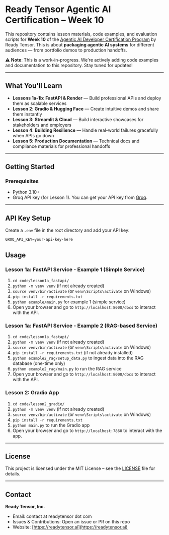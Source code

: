 # Ready Tensor Agentic AI Certification – Week 10

This repository contains lesson materials, code examples, and evaluation scripts for **Week 10** of the [Agentic AI Developer Certification Program](https://app.readytensor.ai/publications/HrJ0xWtLzLNt) by Ready Tensor. This is about **packaging agentic AI systems** for different audiences — from portfolio demos to production handoffs.

⚠️ **Note**: This is a work-in-progress. We're actively adding code examples and documentation to this repository. Stay tuned for updates!

---

## What You'll Learn

- **Lessons 1a-1b**: **FastAPI & Render** — Build professional APIs and deploy them as scalable services
- **Lesson 2**: **Gradio & Hugging Face** — Create intuitive demos and share them instantly
- **Lesson 3**: **Streamlit & Cloud** — Build interactive showcases for stakeholders and employers
- **Lesson 4**: **Building Resilience** — Handle real-world failures gracefully when APIs go down
- **Lesson 5**: **Production Documentation** — Technical docs and compliance materials for professional handoffs

---

## Getting Started

### Prerequisites

- Python 3.10+
- Groq API key (for Lesson 1). You can get your API key from [Groq](https://console.groq.com/).

---

## API Key Setup

Create a `.env` file in the root directory and add your API key:

```
GROQ_API_KEY=your-api-key-here
```

## Usage

### Lesson 1a: FastAPI Service - Example 1 (Simple Service)

1. `cd code/lesson1a_fastapi/`
2. `python -m venv venv` (if not already created)
3. `source venv/bin/activate` (or `venv\Scripts\activate` on Windows)
4. `pip install -r requirements.txt`
5. `python example/main.py` for example 1 (simple service)
6. Open your browser and go to `http://localhost:8000/docs` to interact with the API.

### Lesson 1a: FastAPI Service - Example 2 (RAG-based Service)

1. `cd code/lesson1a_fastapi/`
2. `python -m venv venv` (if not already created)
3. `source venv/bin/activate` (or `venv\Scripts\activate` on Windows)
4. `pip install -r requirements.txt` (if not already installed)
5. `python example2_rag/setup_data.py` to ingest data into the RAG database (one-time only)
6. `python example2_rag/main.py` to run the RAG service
7. Open your browser and go to `http://localhost:8000/docs` to interact with the API.

### Lesson 2: Gradio App

1. `cd code/lesson2_gradio/`
2. `python -m venv venv` (if not already created)
3. `source venv/bin/activate` (or `venv\Scripts\activate` on Windows)
4. `pip install -r requirements.txt`
5. `python main.py` to run the Gradio app
6. Open your browser and go to `http://localhost:7860` to interact with the app.

---

## License

This project is licensed under the MIT License – see the [LICENSE](LICENSE) file for details.

---

## Contact

**Ready Tensor, Inc.**

- Email: contact at readytensor dot com
- Issues & Contributions: Open an issue or PR on this repo
- Website: [https://readytensor.ai](https://readytensor.ai)

